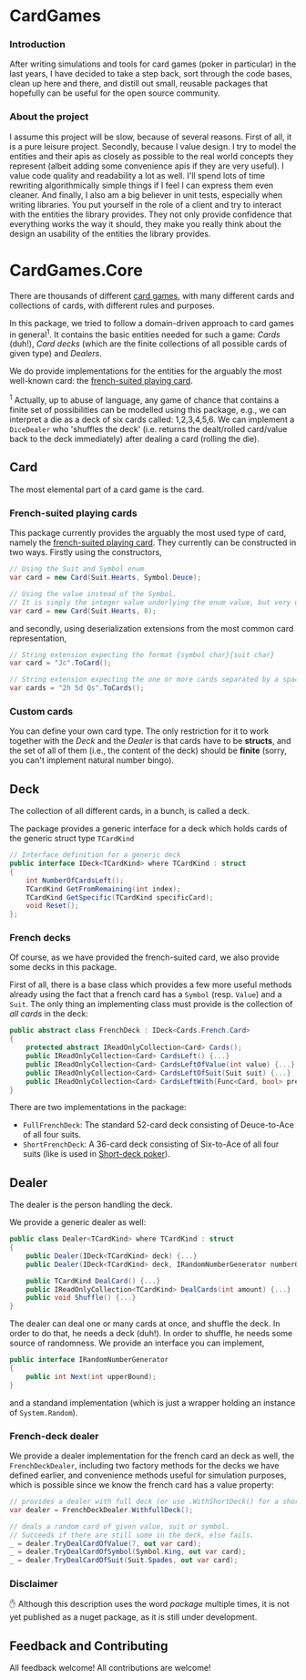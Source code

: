 # CardGames
### Introduction
After writing simulations and tools for card games (poker in particular) in the last years, I have decided to take a step back, sort through the code bases, clean up here and there, and distill out small, reusable packages that hopefully can be useful for the open source community.

### About the project
I assume this project will be slow, because of several reasons. First of all, it is a pure leisure project. Secondly, because I value design. I try to model the entities and their apis as closely as possible to the real world concepts they represent (albeit adding some convenience apis if they are very useful). I value code quality and readability a lot as well. I'll spend lots of time rewriting algorithmically simple things if I feel I can express them even cleaner. And finally, I also am a big believer in unit tests, especially when writing libraries. You put yourself in the role of a client and try to interact with the entities the library provides. They not only provide confidence that everything works the way it should, they make you really think about the design an usability of the entities the library provides. 

# CardGames.Core
There are thousands of different [card games](https://en.wikipedia.org/wiki/Card_game), with many different cards and collections of cards, with different rules and purposes. 

In this package, we tried to follow a domain-driven approach to card games in general<sup>1</sup>. 
It contains the basic entities needed for such a game: _Cards_ (duh!), _Card decks_ (which are the finite collections of all possible cards of given type) and _Dealers_.

We do provide implementations for the entities for the arguably the most well-known card: the [french-suited playing card](https://en.wikipedia.org/wiki/French-suited_playing_cards).

<sup>1</sup> Actually, up to abuse of language, any game of chance that contains a finite set of possibilities can be modelled using this package, e.g., we can interpret a die as a deck of six cards called: 1,2,3,4,5,6. We can implement a `DiceDealer` who 'shuffles the deck' (i.e. returns the dealt/rolled card/value back to the deck immediately) after dealing a card (rolling the die).
## Card
The most elemental part of a card game is the card. 

### French-suited playing cards
This package currently provides the arguably the most used type of card, namely the [french-suited playing card](https://en.wikipedia.org/wiki/French-suited_playing_cards). They currently can be constructed in two ways. Firstly using the constructors,

```cs
// Using the Suit and Symbol enum
var card = new Card(Suit.Hearts, Symbol.Deuce);

// Using the value instead of the Symbol. 
// It is simply the integer value underlying the enum value, but very useful in simulations
var card = new Card(Suit.Hearts, 8);
````

and secondly, using deserialization extensions from the most common card representation,
```cs
// String extension expecting the format {symbol char}{suit char}
var card = "Jc".ToCard();

// String extension expecting the one or more cards separated by a space
var cards = "2h 5d Qs".ToCards();
````

### Custom cards
You can define your own card type. The only restriction for it to work together with the _Deck_ and the _Dealer_ is that cards have to be 
**structs**, and the set of all of them (i.e., the content of the deck) should be **finite** (sorry, you can't implement natural number bingo). 

## Deck
The collection of all different cards, in a bunch, is called a deck.

The package provides a generic interface for a deck which holds cards of the generic struct type `TCardKind`
```cs
// Interface definition for a generic deck
public interface IDeck<TCardKind> where TCardKind : struct
{
    int NumberOfCardsLeft();
    TCardKind GetFromRemaining(int index);
    TCardKind GetSpecific(TCardKind specificCard);
    void Reset();
};
````
### French decks
Of course, as we have provided the french-suited card, we also provide some decks in this package.

First of all, there is a base class which provides a few more useful methods already using the fact that a french card has a `Symbol` (resp. `Value`) and a `Suit`. The only thing an implementing class must provide is the collection of _all cards_ in the deck:
```cs
public abstract class FrenchDeck : IDeck<Cards.French.Card>
{
    protected abstract IReadOnlyCollection<Card> Cards();
    public IReadOnlyCollection<Card> CardsLeft() {...}
    public IReadOnlyCollection<Card> CardsLeftOfValue(int value) {...}
    public IReadOnlyCollection<Card> CardsLeftOfSuit(Suit suit) {...}
    public IReadOnlyCollection<Card> CardsLeftWith(Func<Card, bool> predicate) {...}
}
````
There are two implementations in the package:
- `FullFrenchDeck`: The standard 52-card deck consisting of Deuce-to-Ace of all four suits.
- `ShortFrenchDeck`: A 36-card deck consisting of Six-to-Ace of all four suits (like is used in [Short-deck poker](https://en.wikipedia.org/wiki/Six-plus_hold_%27em)).

## Dealer
The dealer is the person handling the deck. 

We provide a generic dealer as well:
```cs
public class Dealer<TCardKind> where TCardKind : struct
{
    public Dealer(IDeck<TCardKind> deck) {...}
    public Dealer(IDeck<TCardKind> deck, IRandomNumberGenerator numberGenerator) {...}

    public TCardKind DealCard() {...}
    public IReadOnlyCollection<TCardKind> DealCards(int amount) {...}
    public void Shuffle() {...}
}
````
The dealer can deal one or many cards at once, and shuffle the deck. In order to do that, he needs a deck (duh!). In order to shuffle, he needs some source of randomness. We provide an interface you can implement,
```cs
public interface IRandomNumberGenerator
{
    public int Next(int upperBound);
}
````
and a standand implementation (which is just a wrapper holding an instance of `System.Random`).

### French-deck dealer
We provide a dealer implementation for the french card an deck as well, the `FrenchDeckDealer`, including two factory methods for the decks we have defined earlier, and convenience methods useful for simulation purposes, which is possible since we know the french card has a value property:
```cs
// provides a dealer with full deck (or use .WithShortDeck() for a short deck)
var dealer = FrenchDeckDealer.WithfullDeck();

// deals a random card of given value, suit or symbol. 
// Succeeds if there are still some in the deck, else fails.
_ = dealer.TryDealCardOfValue(7, out var card);
_ = dealer.TryDealCardOfSymbol(Symbol.King, out var card);
_ = dealer.TryDealCardOfSuit(Suit.Spades, out var card);
````

### Disclaimer
:hand: Although this description uses the word _package_ multiple times, it is not yet published as a nuget package, as it is still under development.


## Feedback and Contributing
All feedback welcome!
All contributions are welcome!
